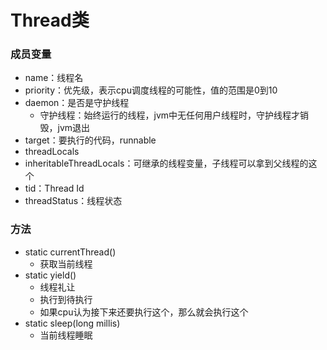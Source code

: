 # Thread类

### 成员变量

- name：线程名
- priority：优先级，表示cpu调度线程的可能性，值的范围是0到10
- daemon：是否是守护线程
  - 守护线程：始终运行的线程，jvm中无任何用户线程时，守护线程才销毁，jvm退出
- target：要执行的代码，runnable
- threadLocals
- inheritableThreadLocals：可继承的线程变量，子线程可以拿到父线程的这个
- tid：Thread Id
- threadStatus：线程状态

### 方法

- static currentThread()
  - 获取当前线程
- static yield()
  - 线程礼让
  - 执行到待执行
  - 如果cpu认为接下来还要执行这个，那么就会执行这个
- static sleep(long millis)
  - 当前线程睡眠
